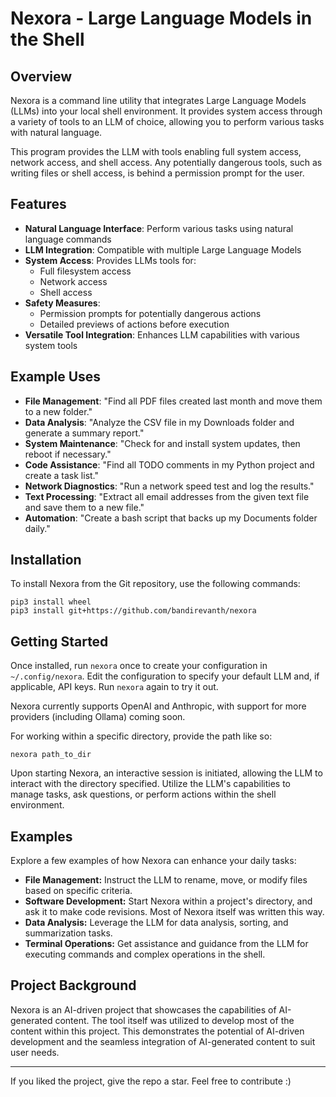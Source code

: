 # Nexora - Large Language Models in the Shell

## Overview

Nexora is a command line utility that integrates Large Language Models (LLMs) into your local shell environment. It provides system access through a variety of tools to an LLM of choice, allowing you to perform various tasks with natural language. 

This program provides the LLM with tools enabling full system access, network access, and shell access. Any potentially dangerous tools, such as writing files or shell access, is behind a permission prompt for the user.

## Features

- **Natural Language Interface**: Perform various tasks using natural language commands
- **LLM Integration**: Compatible with multiple Large Language Models
- **System Access**: Provides LLMs tools for:
  - Full filesystem access
  - Network access
  - Shell access
- **Safety Measures**:
  - Permission prompts for potentially dangerous actions
  - Detailed previews of actions before execution
- **Versatile Tool Integration**: Enhances LLM capabilities with various system tools

## Example Uses

- **File Management**: "Find all PDF files created last month and move them to a new folder."
- **Data Analysis**: "Analyze the CSV file in my Downloads folder and generate a summary report."
- **System Maintenance**: "Check for and install system updates, then reboot if necessary."
- **Code Assistance**: "Find all TODO comments in my Python project and create a task list."
- **Network Diagnostics**: "Run a network speed test and log the results."
- **Text Processing**: "Extract all email addresses from the given text file and save them to a new file."
- **Automation**: "Create a bash script that backs up my Documents folder daily."

## Installation
To install Nexora from the Git repository, use the following commands:

```
pip3 install wheel
pip3 install git+https://github.com/bandirevanth/nexora
```

## Getting Started

Once installed, run `nexora` once to create your configuration in `~/.config/nexora`. Edit the configuration to specify your default LLM and, if applicable, API keys. Run `nexora` again to try it out.

Nexora currently supports OpenAI and Anthropic, with support for more providers (including Ollama) coming soon. 

For working within a specific directory, provide the path like so:

```
nexora path_to_dir
```

Upon starting Nexora, an interactive session is initiated, allowing the LLM to interact with the directory specified. Utilize the LLM's capabilities to manage tasks, ask questions, or perform actions within the shell environment.

## Examples

Explore a few examples of how Nexora can enhance your daily tasks:

- **File Management:** Instruct the LLM to rename, move, or modify files based on specific criteria.
- **Software Development:** Start Nexora within a project's directory, and ask it to make code revisions. Most of Nexora itself was written this way.
- **Data Analysis:** Leverage the LLM for data analysis, sorting, and summarization tasks.
- **Terminal Operations:** Get assistance and guidance from the LLM for executing commands and complex operations in the shell.

## Project Background

Nexora is an AI-driven project that showcases the capabilities of AI-generated content. The tool itself was utilized to develop most of the content within this project. This demonstrates the potential of AI-driven development and the seamless integration of AI-generated content to suit user needs.

---

If you liked the project, give the repo a star.
Feel free to contribute :)

